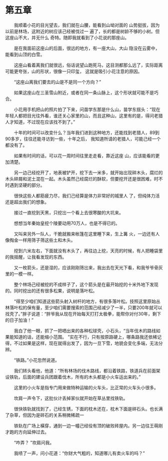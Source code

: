 # 第五章


　　我顺着小花的目光望去，我们就在山腰，能看到山坳对面的 山势挺拔，因为以前是林场，这附近的树应该己经被伐过一 遍了，长的都是树龄不够的小树。但这座山不大，并无什么 奇特。随即我就看到了小花说的那座山。

　　是在我面前这座山的后面，很远的地方，有一座大山，大山 隐没在云雾中，能看到山顶的白雪。

　　这座山看着离我们就很远，俗话说望山跑死马，这目测都那么远了，实际距离可能更夸张，山的形状，很像一只印玺， 这就是吸引小花注意的原因。

　　“这座山离我们要去的山是不是同一个方向？”

　　如果这座山在三圣雪山附近，或者在同一条山脉上，这个形状就可能不是巧合。

　　小花用手机把山的照片拍了下来，问苗学东那是什么山，苗学东揺头：“现在年轻人都把目光往外看，谁还关心家里的山，而且这种山，这里有的是，得问老猎人才知道，不过现在应该找不到了。”

　　十年的时间可以改变什么？当年我们进到这种地方，还能找到老猎人，89到90多岁，往往还能寻访到一些，十年之后， 我知道所请的老猎人，可能己经一个都没有了。

　　如果有时间的话，可以花一周时间往里走走看，靠近这座 山，应该能看的更加清楚。

　　另一边己经挖开了，地表被铲开，挖下去一米多，就开始岀现碎木头，腐烂的木头碎屑和泥土混在一起。木头虽然己经腐烂的酥软，但要挖开还是很困难，时不时遇到坚硬的部分。

　　很快这些人都筋疲力尽，我们己经算是体力非常好的城里人 了，但纯体力活还是超出我们的想象。

　　接过一直挖到天黑，只挖岀一个看上去很寒酸的大坑来。

　　想想当年秦始皇挖个陵要动用70万人，也是不得已的。

　　又叫来另外一队人，干脆就搬来帐篷在这里睡下来，生上篝 火，一边还有人像掏金一样用筛子筛这些土和木头。

　　挖到六米左右，下面就没有木头了，再往边上挖，天亮的时候，有人把睡袋里的我揺醒，让我看发现的东西。

　　又一枚箭头，还是湿的，应该刚刚筛岀来，我出去在天光下看，和我爷爷骨灰里的一模一样。

　　整个林场己经被挖的不成样子了，这个箭头是在最开始挖的十米外地下发现的。同时挖出的还有很多松果，说明是落叶松。

　　“得至少咱们知道这些箭头射入树杆的地方，有很多落叶松。技照这里原始丛林落叶松的保有量，至少咱们需要搜索的范围己经减少了一半，只要200年就可以找壳了。”胖子说道：“胖爷我从现在开始每天打打太极拳，能帮你对付30年，剩下的日子加油！”

　　我白了他一眼，抓了一把哂出来的各种松球壳，小石头，“当年伐木的路线如果能知道的话，还能缩小范围。 ”实在不行，只有按原路硬上，哪条路我还依稀记得，不过如果是这样，现在就得出发了，因为一旦下雪，地貌会变化多端，无法分辨。

　　“铁路。”小花忽然说道。

　　我们转头看他，他道：“所有林场的伐木路线，都沿着铁路，铁道兵在前面架设铁轨，后面的建设兵团跟着伐木，所有的木头都是小火车运出来的。”

　　这里的小火车是指专门用来做特种运输的火车头，比正常的火车头小很多。

　　坎肩一声令下，这批伙计丢掉家伙就开始在草丛里找铁轨。

　　很快铁轨就找到了，己经生锈，下面的枕木还在，枕木下面是碎石头。也长满了杂草，但因为是碎石的关系稍微稀疏一

　　铁轨在广场上橫穿，通到一边一幢己经役有顶的破败砖屋内。另一边往王萌刚才跑的方向延伸过去。

　　“咋弄？ ”坎肩问我。

　　我啧了一声，问小花道：“你财大气粗的，知道哪儿有卖火车的吗？”

